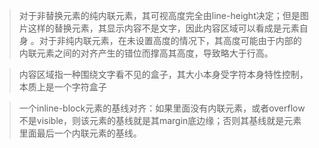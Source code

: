 > 对于非替换元素的纯内联元素，其可视高度完全由line-height决定；但是图片这样的替换元素，其显示内容不是文字，因此内容区域可以看成是元素自身 。对于非纯内联元素，在未设置高度的情况下，其高度可能由于内部的内联元素之间的对齐产生的错位而撑高其高度，导致略大于行高。

> 内容区域指一种围绕文字看不见的盒子，其大小本身受字符本身特性控制，本质上是一个字符盒子

> 一个inline-block元素的基线对齐：如果里面没有内联元素，或者overflow不是visible，则该元素的基线就是其margin底边缘；否则其基线就是元素里面最后一个内联元素的基线。